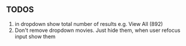 ## TODOS

1. in dropdown show total number of results e.g. View All (892)
2. Don't remove dropdown movies. Just hide them, when user refocus input show them
